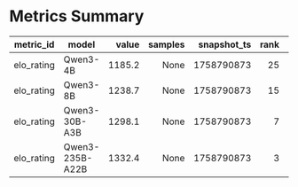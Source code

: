 # Metrics Summary

metric_id | model | value | samples | snapshot_ts | rank | votes
---|---|---:|---:|---:|---:|---:
elo_rating | Qwen3-4B | 1185.2 | None | 1758790873 | 25 | 3500
elo_rating | Qwen3-8B | 1238.7 | None | 1758790873 | 15 | 6200
elo_rating | Qwen3-30B-A3B | 1298.1 | None | 1758790873 | 7 | 9800
elo_rating | Qwen3-235B-A22B | 1332.4 | None | 1758790873 | 3 | 14100
